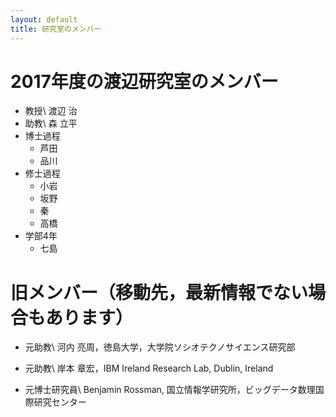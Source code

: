 ```yaml
---
layout: default
title: 研究室のメンバー
---
```


# 2017年度の渡辺研究室のメンバー

* 教授\\
  渡辺 治
* 助教\\
  森 立平
* 博士過程
  * 芦田
  * 品川
* 修士過程
  * 小岩
  * 坂野
  * 秦
  * 高橋
* 学部4年
  * 七島

# 旧メンバー（移動先，最新情報でない場合もあります）

* 元助教\\
  河内 亮周，徳島大学，大学院ソシオテクノサイエンス研究部

* 元助教\\
  岸本 章宏，IBM Ireland Research Lab, Dublin, Ireland

* 元博士研究員\\
  Benjamin Rossman, 国立情報学研究所，ビッグデータ数理国際研究センター
